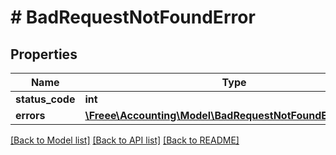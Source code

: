 # # BadRequestNotFoundError

## Properties

Name | Type | Description | Notes
------------ | ------------- | ------------- | -------------
**status_code** | **int** |  | [optional] 
**errors** | [**\Freee\Accounting\Model\BadRequestNotFoundErrorErrors[]**](BadRequestNotFoundErrorErrors.md) |  | [optional] 

[[Back to Model list]](../../README.md#documentation-for-models) [[Back to API list]](../../README.md#documentation-for-api-endpoints) [[Back to README]](../../README.md)


